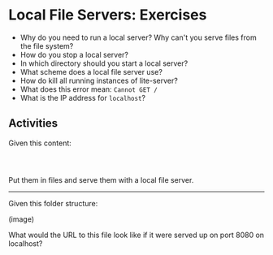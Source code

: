 # Local File Servers: Exercises

* Why do you need to run a local server? Why can't you serve files from the file system?
* How do you stop a local server?
* In which directory should you start a local server?
* What scheme does a local file server use?
* How do kill all running instances of lite-server?
* What does this error mean: `Cannot GET /`
* What is the IP address for `localhost`?

## Activities

Given this content:

```html
```

```css
```

```js
```

Put them in files and serve them with a local file server.

---

Given this folder structure:

(image)

What would the URL to this file look like if it were served up on port 8080 on localhost?
